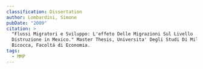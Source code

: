 ```yaml
---
classification: Dissertation
author: Lombardini, Simone
pubDate: "2009"
citation: >
  "Flussi Migratori e Sviluppo: L'effeto Delle Migrazioni Sul Livello
  Distruzione in Mexico." Master Thesis, Universita' Degli Studi Di Milano -
  Bicocca, Facoltá di Economia.
tags:
  - MMP
---
```

